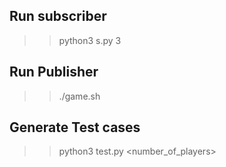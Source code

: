## Run subscriber
>> python3 s.py 3


## Run Publisher
>> ./game.sh 

## Generate Test cases
>> python3 test.py <number_of_players>
